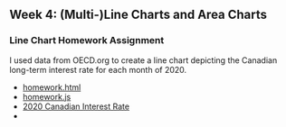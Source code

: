 ## Week 4: (Multi-)Line Charts and Area Charts

### Line Chart Homework Assignment
I used data from OECD.org to create a line chart depicting the Canadian long-term interest rate for each month of 2020.
- [homework.html](https://github.com/Lennonwk/CAPP30239_FA22/blob/main/week_04/homework.html)
- [homework.js](https://github.com/Lennonwk/CAPP30239_FA22/blob/main/week_04/homework.js)
- [2020 Canadian Interest Rate](https://github.com/Lennonwk/CAPP30239_FA22/blob/main/week_04/long-term-interest-canada.csv)
-
